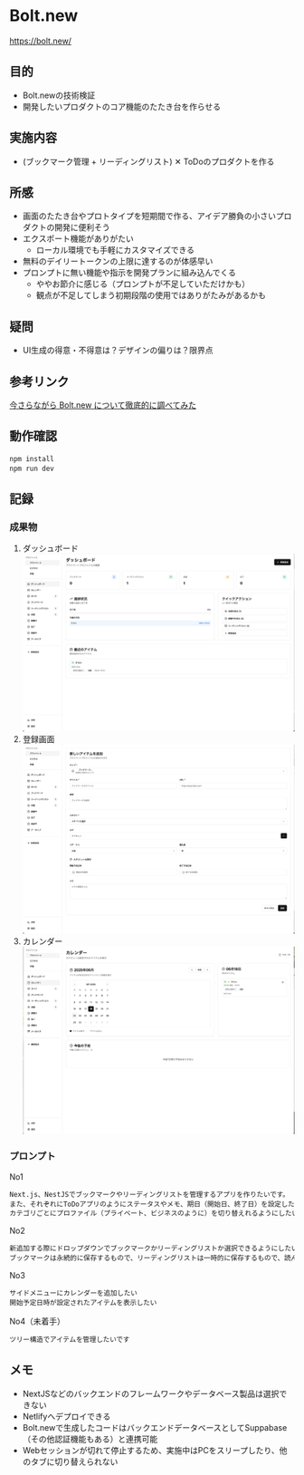 # Bolt.new

https://bolt.new/

## 目的

- Bolt.newの技術検証
- 開発したいプロダクトのコア機能のたたき台を作らせる

## 実施内容

- (ブックマーク管理 + リーディングリスト) ✕ ToDoのプロダクトを作る

## 所感

- 画面のたたき台やプロトタイプを短期間で作る、アイデア勝負の小さいプロダクトの開発に便利そう
- エクスポート機能がありがたい
  - ローカル環境でも手軽にカスタマイズできる
- 無料のデイリートークンの上限に達するのが体感早い
- プロンプトに無い機能や指示を開発プランに組み込んでくる
  - ややお節介に感じる（プロンプトが不足していただけかも）
  - 観点が不足してしまう初期段階の使用ではありがたみがあるかも

## 疑問

- UI生成の得意・不得意は？デザインの偏りは？限界点

## 参考リンク

[今さらながら Bolt.new について徹底的に調べてみた](https://qiita.com/syukan3/items/c8000073ffed31a9c0e8)

## 動作確認

``` bash
npm install
npm run dev
```

## 記録

### 成果物

1. ダッシュボード
  ![ダッシュボード](./img/ダッシュボード.png)
1. 登録画面
  ![登録画面](./img/登録画面.png)
1. カレンダー
  ![カレンダー](./img/カレンダー.png)

### プロンプト

No1

``` txt
Next.js、NestJSでブックマークやリーディングリストを管理するアプリを作りたいです。
また、それぞれにToDoアプリのようにステータスやメモ、期日（開始日、終了日）を設定したい。
カテゴリごとにプロファイル（プライベート、ビジネスのように）を切り替えれるようにしたい。
```

No2

``` txt
新追加する際にドロップダウンでブックマークかリーディングリストか選択できるようにしたいです。
ブックマークは永続的に保存するもので、リーディングリストは一時的に保存するもので、読んだらアーカイブや削除することが多いと思います。
```

No3

``` txt
サイドメニューにカレンダーを追加したい
開始予定日時が設定されたアイテムを表示したい
```

No4（未着手）

``` txt
ツリー構造でアイテムを管理したいです
```

## メモ

- NextJSなどのバックエンドのフレームワークやデータベース製品は選択できない
- Netlifyへデプロイできる
- Bolt.newで生成したコードはバックエンドデータベースとしてSuppabase（その他認証機能もある）と連携可能
- Webセッションが切れて停止するため、実施中はPCをスリープしたり、他のタブに切り替えられない
